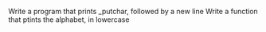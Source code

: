 Write a program that prints _putchar, followed by a new line
Write a function that ptints the alphabet, in lowercase
